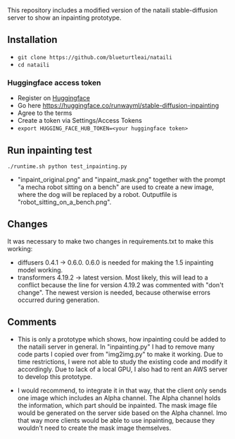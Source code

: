 This repository includes a modified version of the nataili stable-diffusion server to show an inpainting prototype.

## Installation
- ```git clone https://github.com/blueturtleai/nataili```
- ```cd nataili```

### Huggingface access token
- Register on [Huggingface](https://huggingface.co/)
- Go here https://huggingface.co/runwayml/stable-diffusion-inpainting
- Agree to the terms
- Create a token via Settings/Access Tokens
- ```export HUGGING_FACE_HUB_TOKEN=<your huggingface token>```

## Run inpainting test
```./runtime.sh python test_inpainting.py```

- "inpaint_original.png" and "inpaint_mask.png" together with the prompt "a mecha robot sitting on a bench" are used to create a new image, where the dog will be replaced by a robot. Outputfile is "robot_sitting_on_a_bench.png".

## Changes
It was necessary to make two changes in requirements.txt to make this working:

- diffusers 0.4.1 -> 0.6.0. 0.6.0 is needed for making the 1.5 inpainting model working.
- transformers 4.19.2 -> latest version. Most likely, this will lead to a conflict because the line for version 4.19.2 was commented with "don't change". The newest version is needed, because otherwise errors occurred during generation.

## Comments
- This is only a prototype which shows, how inpainting could be added to the nataili server in general. In "inpainting.py" I had to remove many code parts I copied over from "img2img.py" to make it working. Due to time restrictions, I were not able to study the existing code and modify it accordingly. Due to lack of a local GPU, I also had to rent an AWS server to develop this prototype.

- I would recommend, to integrate it in that way, that the client only sends one image which includes an Alpha channel. The Alpha channel holds the information, which part should be inpainted. The mask image file would be generated on the server side based on the Alpha channel. Imo that way more clients would be able to use inpainting, because they wouldn't need to create the mask image themselves.
